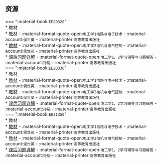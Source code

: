 ## 资源  
=== ":material-book:`EE20320`"  
    * 教材  
        * [教材](https://api.ecylt.top/v1/lanzou_link?url=https://cqu-openlib.lanzout.com/izttL23okalg&type=down) - :material-format-quote-open:`电工学1电路与电子技术` - :material-account:`侯世英` - :material-printer:`高等教育出版社`  
        * [教材](https://api.ecylt.top/v1/lanzou_link?url=https://cqu-openlib.lanzout.com/iHj4l23okkhc&type=down) - :material-format-quote-open:`电工学2电机与电气控制` - :material-account:`侯世英` - :material-printer:`高等教育出版社`  
        * [课后习题详解](https://api.ecylt.top/v1/lanzou_link?url=https://cqu-openlib.lanzout.com/izttL23okalg&type=down) - :material-format-quote-open:`电工学1、2学习辅导与习题解答` - :material-account:`孙韬` - :material-printer:`高等教育出版社`  
=== ":material-book:`EE20330`"  
    * 教材  
        * [教材](https://api.ecylt.top/v1/lanzou_link?url=https://cqu-openlib.lanzout.com/izttL23okalg&type=down) - :material-format-quote-open:`电工学1电路与电子技术` - :material-account:`侯世英` - :material-printer:`高等教育出版社`  
        * [教材](https://api.ecylt.top/v1/lanzou_link?url=https://cqu-openlib.lanzout.com/iHj4l23okkhc&type=down) - :material-format-quote-open:`电工学2电机与电气控制` - :material-account:`侯世英` - :material-printer:`高等教育出版社`  
        * [课后习题详解](https://api.ecylt.top/v1/lanzou_link?url=https://cqu-openlib.lanzout.com/izttL23okalg&type=down) - :material-format-quote-open:`电工学1、2学习辅导与习题解答` - :material-account:`孙韬` - :material-printer:`高等教育出版社`  
=== ":material-book:`EE21350`"  
    * 教材  
        * [教材](https://api.ecylt.top/v1/lanzou_link?url=https://cqu-openlib.lanzout.com/izttL23okalg&type=down) - :material-format-quote-open:`电工学1电路与电子技术` - :material-account:`侯世英` - :material-printer:`高等教育出版社`  
        * [教材](https://api.ecylt.top/v1/lanzou_link?url=https://cqu-openlib.lanzout.com/iHj4l23okkhc&type=down) - :material-format-quote-open:`电工学2电机与电气控制` - :material-account:`侯世英` - :material-printer:`高等教育出版社`  
        * [课后习题详解](https://api.ecylt.top/v1/lanzou_link?url=https://cqu-openlib.lanzout.com/izttL23okalg&type=down) - :material-format-quote-open:`电工学1、2学习辅导与习题解答` - :material-account:`孙韬` - :material-printer:`高等教育出版社`  